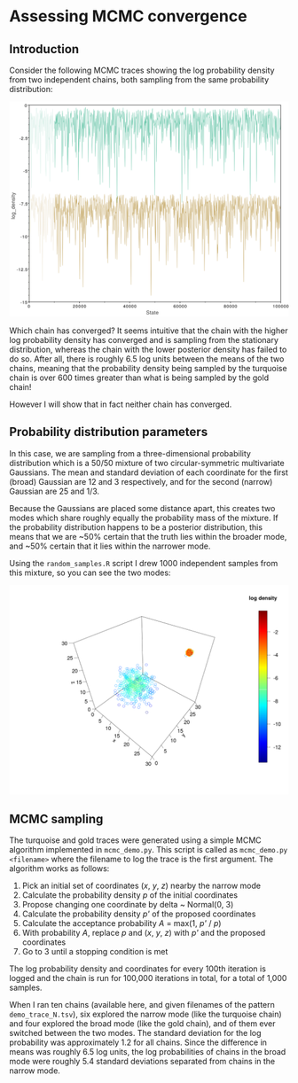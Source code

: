 # Assessing MCMC convergence

## Introduction

Consider the following MCMC traces showing the log probability density from two
independent chains, both sampling from the same probability distribution:

![alt text](example_traces.png "MCMC traces with high and low probability densities.")

Which chain has converged? It seems intuitive that the chain with the higher
log probability density has converged and is sampling from the stationary
distribution, whereas the chain with the lower posterior density has failed to
do so. After all, there is roughly 6.5 log units between the means of the two
chains, meaning that the probability density being sampled by the turquoise
chain is over 600 times greater than what is being sampled by the gold
chain!

However I will show that in fact neither chain has converged.

## Probability distribution parameters

In this case, we are sampling from a three-dimensional probability
distribution which is a 50/50 mixture of two circular-symmetric multivariate
Gaussians. The mean and standard deviation of each coordinate for the first
(broad) Gaussian are 12 and 3 respectively, and for the second (narrow)
Gaussian are 25 and 1/3.

Because the Gaussians are placed some distance apart, this creates two modes
which share roughly equally the probability mass of the mixture. If the
probability distribution happens to be a posterior distribution, this means
that we are ~50% certain that the truth lies within the broader mode, and ~50%
certain that it lies within the narrower mode.

Using the `random_samples.R` script I drew 1000 independent samples from this
mixture, so you can see the two modes:

![alt text](random_samples.png "The bimodal mixture distribution.")

## MCMC sampling

The turquoise and gold traces were generated using a simple MCMC algorithm
implemented in `mcmc_demo.py`. This script is called as `mcmc_demo.py <filename>`
where the filename to log the trace is the first argument. The algorithm
works as follows:

  1. Pick an initial set of coordinates (*x*, *y*, *z*) nearby the narrow mode
  2. Calculate the probability density *p* of the initial coordinates
  3. Propose changing one coordinate by delta ~ Normal(0, 3)
  4. Calculate the probability density *p'* of the proposed coordinates
  5. Calculate the acceptance probability *A* = max(1, *p'* / *p*)
  6. With probability *A*, replace *p* and (*x*, *y*, *z*) with *p'* and the proposed coordinates
  7. Go to 3 until a stopping condition is met

The log probability density and coordinates for every 100th iteration is
logged and the chain is run for 100,000 iterations in total, for a total of
1,000 samples.

When I ran ten chains (available here, and given filenames of the pattern
`demo_trace_N.tsv`), six explored the narrow mode (like the turquoise chain)
and four explored the broad mode (like the gold chain), and of them ever
switched between the two modes. The standard deviation for the log probability
was approximately 1.2 for all chains. Since the difference in means was
roughly 6.5 log units, the log probabilities of chains in the broad mode were
roughly 5.4 standard deviations separated from chains in the narrow mode.


